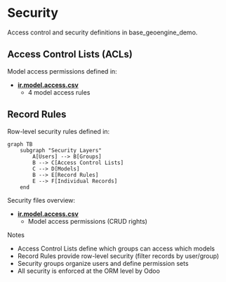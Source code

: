 # Security

Access control and security definitions in base_geoengine_demo.

## Access Control Lists (ACLs)

Model access permissions defined in:
- **[ir.model.access.csv](../base_geoengine_demo/security/ir.model.access.csv)**
  - 4 model access rules

## Record Rules

Row-level security rules defined in:

```mermaid
graph TB
    subgraph "Security Layers"
        A[Users] --> B[Groups]
        B --> C[Access Control Lists]
        C --> D[Models]
        B --> E[Record Rules]
        E --> F[Individual Records]
    end
```

Security files overview:
- **[ir.model.access.csv](../base_geoengine_demo/security/ir.model.access.csv)**
  - Model access permissions (CRUD rights)

Notes
- Access Control Lists define which groups can access which models
- Record Rules provide row-level security (filter records by user/group)
- Security groups organize users and define permission sets
- All security is enforced at the ORM level by Odoo
